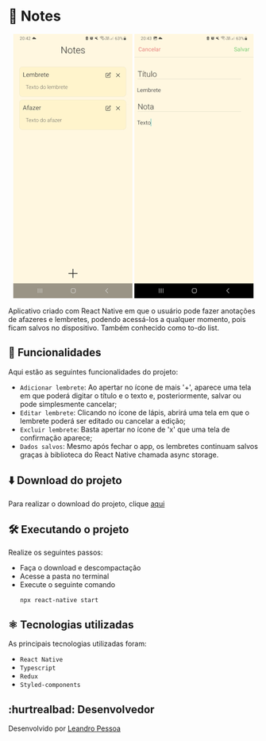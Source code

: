 # 📑 Notes 

<p align='center'>
  <img src='https://github.com/leandro-pessoa/notes/blob/main/assets/Screenshot_20231201_204254_Notes-240.jpg'>
  <img src='https://github.com/leandro-pessoa/notes/blob/main/assets/Screenshot_20231201_204319_Notes-240.jpg'>
</p>

Aplicativo criado com React Native em que o usuário pode fazer anotações de afazeres e lembretes, podendo acessá-los a qualquer momento, pois ficam salvos no dispositivo. Também conhecido como to-do list.

## 🔨 Funcionalidades

Aqui estão as seguintes funcionalidades do projeto:

- `Adicionar lembrete`: Ao apertar no ícone de mais '+', aparece uma tela em que poderá digitar o título e o texto e, posteriormente, salvar ou pode simplesmente cancelar;
- `Editar lembrete`: Clicando no ícone de lápis, abrirá uma tela em que o lembrete poderá ser editado ou cancelar a edição;
- `Excluir lembrete`: Basta apertar no ícone de 'x' que uma tela de confirmação aparece;
-  `Dados salvos`: Mesmo após fechar o app, os lembretes continuam salvos graças à biblioteca do React Native chamada async storage.

## ⬇️ Download do projeto

Para realizar o download do projeto, clique <a href='https://github.com/leandro-pessoa/notes/archive/refs/heads/main.zip' download>aqui</a>

## 🛠️ Executando o projeto

Realize os seguintes passos:

- Faça o download e descompactação
- Acesse a pasta no terminal
- Execute o seguinte comando
  ~~~~
  npx react-native start
  ~~~~

## ⚛️ Tecnologias utilizadas

As principais tecnologias utilizadas foram:

- `React Native`
- `Typescript`
- `Redux`
- `Styled-components`

## :hurtrealbad: Desenvolvedor

Desenvolvido por [Leandro Pessoa](https://github.com/leandro-pessoa)
